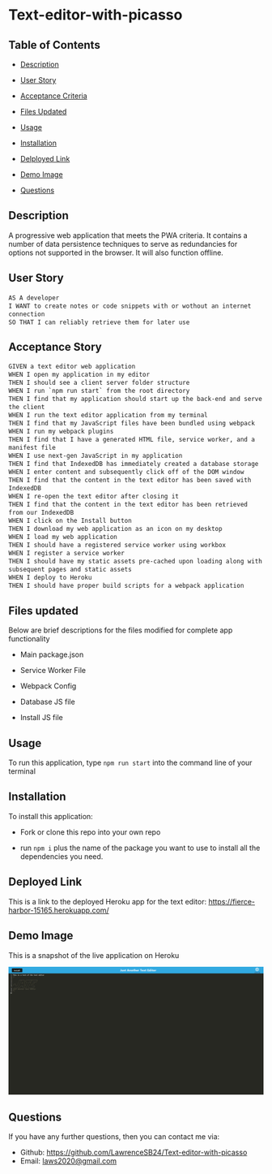 # Text-editor-with-picasso

## Table of Contents
- [Description](!Description)

- [User Story](!User-Story)

- [Acceptance Criteria](!Acceptance-Criteria)

- [Files Updated](!Files-Updated)

- [Usage](!Usage)

- [Installation](!Installation)

- [Delployed Link](!Deployed-Link)

- [Demo Image](!Demo-Image)

- [Questions](!Questions)

## Description

A progressive web application that meets the PWA criteria. It contains a number of data persistence techniques to serve as redundancies for options not supported in the browser. It will also function offline.

## User Story
```
AS A developer
I WANT to create notes or code snippets with or wothout an internet connection
SO THAT I can reliably retrieve them for later use
```

## Acceptance Story
```
GIVEN a text editor web application
WHEN I open my application in my editor
THEN I should see a client server folder structure
WHEN I run `npm run start` from the root directory
THEN I find that my application should start up the back-end and serve the client
WHEN I run the text editor application from my terminal
THEN I find that my JavaScript files have been bundled using webpack
WHEN I run my webpack plugins
THEN I find that I have a generated HTML file, service worker, and a manifest file
WHEN I use next-gen JavaScript in my application
THEN I find that IndexedDB has immediately created a database storage
WHEN I enter content and subsequently click off of the DOM window
THEN I find that the content in the text editor has been saved with IndexedDB
WHEN I re-open the text editor after closing it
THEN I find that the content in the text editor has been retrieved from our IndexedDB
WHEN I click on the Install button
THEN I download my web application as an icon on my desktop
WHEN I load my web application
THEN I should have a registered service worker using workbox
WHEN I register a service worker
THEN I should have my static assets pre-cached upon loading along with subsequent pages and static assets
WHEN I deploy to Heroku
THEN I should have proper build scripts for a webpack application
```

## Files updated

Below are brief descriptions for the files modified for complete app functionality

* Main package.json
<!-- Added rules for scripts to run by -->
<!-- Original scripts object
    scripts: {
        "start:dev":
        "start":
        "server":
        "build":
        "install":
        "client":
    } 
-->

* Service Worker File
<!-- 
- Implemented asset caching 
- Asset cache function is basic and will require fine tuning. Asset cahce function taken from mini-project for contact directory
-->

* Webpack Config
<!-- 
- Added plugins
- Added module rules for CSS and JS loaders.
 -->

* Database JS file
<!-- Added logic to methods for retrieving and accepting some content to database-->

* Install JS file
<!-- Added event handlers for editor functions -->

## Usage

To run this application, type `npm run start` into the command line of your terminal

## Installation

To install this application:

- Fork or clone this repo into your own repo

- run `npm i` plus the name of the package you want to use to install all the dependencies you need.

## Deployed Link

This is a link to the deployed Heroku app for the text editor: https://fierce-harbor-15165.herokuapp.com/

## Demo Image
This is a snapshot of the live application on Heroku

![Text Editor](/Images/screencapture-fierce-harbor-15165-herokuapp-2022-05-07-21_08_39.png)

## Questions

If you have any further questions, then you can contact me via:
- Github: https://github.com/LawrenceSB24/Text-editor-with-picasso
- Email: [laws2020@gmail.com](laws2020@gmail.com)